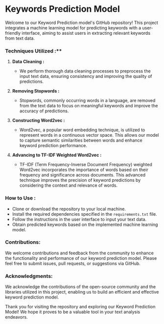 # Keywords Prediction Model

Welcome to our Keyword Prediction model's GitHub repository! This project integrates a machine learning model for predicting keywords with a user-friendly interface, aiming to assist users in extracting relevant keywords from text data.

### Techniques Utilized :**

1. **Data Cleaning :**
   - We perform thorough data cleaning processes to preprocess the input text data, ensuring consistency and improving the quality of predictions.

2. **Removing Stopwords :**
   - Stopwords, commonly occurring words in a language, are removed from the text data to focus on meaningful keywords and improve the accuracy of predictions.

3. **Constructing Word2vec :**
   - Word2vec, a popular word embedding technique, is utilized to represent words in a continuous vector space. This allows our model to capture semantic similarities between words and enhance keyword prediction performance.

4. **Advancing to TF-IDF Weighted Word2vec :**
   - TF-IDF (Term Frequency-Inverse Document Frequency) weighted Word2vec incorporates the importance of words based on their frequency and significance across documents. This advanced technique improves the precision of keyword predictions by considering the context and relevance of words.

### How to Use :

- Clone or download the repository to your local machine.
- Install the required dependencies specified in the `requirements.txt` file.
- Follow the instructions in the user interface to input your text data.
- Obtain predicted keywords based on the implemented machine learning model.

### Contributions:

We welcome contributions and feedback from the community to enhance the functionality and performance of our keyword prediction model. Please feel free to submit issues, pull requests, or suggestions via GitHub.

### Acknowledgments:

We acknowledge the contributions of the open-source community and the libraries utilized in this project, enabling us to build an efficient and effective keyword prediction model.

Thank you for visiting the repository and exploring our Keyword Prediction Model! We hope it proves to be a valuable tool in your text analysis endeavors.
